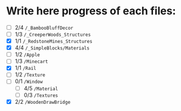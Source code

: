 # Write here progress of each files:
- [ ] 2/4 `/_BambooBluffDecor`
- [ ] 1/3 `/_CreeperWoods_Structures`
- [x] 1/1 `/_RedstoneMines_Structures`
- [x] 4/4 `/_SimpleBlocks/Materials`
- [ ] 1/2 `/Apple`
- [ ] 1/3 `/Minecart`
- [x] 1/1 `/Rail`
- [ ] 1/2 `/Texture`
- [ ] 0/1 `/Window`
    - [ ] 4/5 `/Material`
    - [ ] 0/3 `/Textures`
- [x] 2/2 `/WoodenDrawBridge`